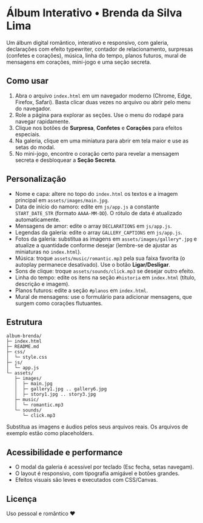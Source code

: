 # Álbum Interativo • Brenda da Silva Lima

Um álbum digital romântico, interativo e responsivo, com galeria, declarações com efeito typewriter, contador de relacionamento, surpresas (confetes e corações), música, linha do tempo, planos futuros, mural de mensagens em corações, mini-jogo e uma seção secreta.

## Como usar

1. Abra o arquivo `index.html` em um navegador moderno (Chrome, Edge, Firefox, Safari). Basta clicar duas vezes no arquivo ou abrir pelo menu do navegador.
2. Role a página para explorar as seções. Use o menu do rodapé para navegar rapidamente.
3. Clique nos botões de **Surpresa**, **Confetes** e **Corações** para efeitos especiais.
4. Na galeria, clique em uma miniatura para abrir em tela maior e use as setas do modal.
5. No mini-jogo, encontre o coração certo para revelar a mensagem secreta e desbloquear a **Seção Secreta**.

## Personalização

- Nome e capa: altere no topo do `index.html` os textos e a imagem principal em `assets/images/main.jpg`.
- Data de início do namoro: edite em `js/app.js` a constante `START_DATE_STR` (formato `AAAA-MM-DD`). O rótulo de data é atualizado automaticamente.
- Mensagens de amor: edite o array `DECLARATIONS` em `js/app.js`.
- Legendas da galeria: edite o array `GALLERY_CAPTIONS` em `js/app.js`.
- Fotos da galeria: substitua as imagens em `assets/images/gallery*.jpg` e atualize a quantidade conforme desejar (lembre-se de ajustar as miniaturas no `index.html`).
- Música: troque `assets/music/romantic.mp3` pela sua faixa favorita (o autoplay permanece desativado). Use o botão **Ligar/Desligar**.
- Sons de clique: troque `assets/sounds/click.mp3` se desejar outro efeito.
- Linha do tempo: edite os itens na seção `#historia` em `index.html` (título, descrição e imagem).
- Planos futuros: edite a seção `#planos` em `index.html`.
- Mural de mensagens: use o formulário para adicionar mensagens, que surgem como corações flutuantes.

## Estrutura

```
album-brenda/
├─ index.html
├─ README.md
├─ css/
│  └─ style.css
├─ js/
│  └─ app.js
└─ assets/
   ├─ images/
   │  ├─ main.jpg
   │  ├─ gallery1.jpg .. gallery6.jpg
   │  ├─ story1.jpg .. story3.jpg
   ├─ music/
   │  └─ romantic.mp3
   └─ sounds/
      └─ click.mp3
```

Substitua as imagens e áudios pelos seus arquivos reais. Os arquivos de exemplo estão como placeholders.

## Acessibilidade e performance

- O modal da galeria é acessível por teclado (Esc fecha, setas navegam).
- O layout é responsivo, com tipografia amigável e botões grandes.
- Efeitos visuais são leves e executados com CSS/Canvas.

## Licença

Uso pessoal e romântico ❤
